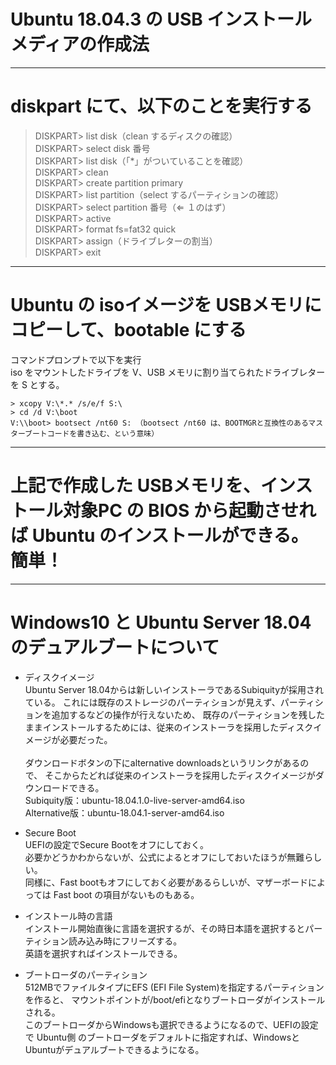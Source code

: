 # Ubuntu 18.04.3 の USB インストールメディアの作成法
---

# diskpart にて、以下のことを実行する

> DISKPART> list disk（clean するディスクの確認）  
> DISKPART> select disk 番号  
> DISKPART> list disk（「*」がついていることを確認）  
> DISKPART> clean  
> DISKPART> create partition primary  
> DISKPART> list partition（select するパーティションの確認）  
> DISKPART> select partition 番号（⇐ １のはず）  
> DISKPART> active  
> DISKPART> format fs=fat32 quick  
> DISKPART> assign（ドライブレターの割当）  
> DISKPART> exit  
---

# Ubuntu の isoイメージを USBメモリにコピーして、bootable にする  
コマンドプロンプトで以下を実行  
iso をマウントしたドライブを V、USB メモリに割り当てられたドライブレターを S とする。
```
> xcopy V:\*.* /s/e/f S:\  
> cd /d V:\boot  
V:\\boot> bootsect /nt60 S: （bootsect /nt60 は、BOOTMGRと互換性のあるマスターブートコードを書き込む、という意味）
```
---

# 上記で作成した USBメモリを、インストール対象PC の BIOS から起動させれば Ubuntu のインストールができる。簡単！
---

# Windows10 と Ubuntu Server 18.04 のデュアルブートについて  

* ディスクイメージ  
Ubuntu Server 18.04からは新しいインストーラであるSubiquityが採用されている。
これには既存のストレージのパーティションが見えず、パーティションを追加するなどの操作が行えないため、
既存のパーティションを残したままインストールするためには、従来のインストーラを採用したディスクイメージが必要だった。<BR><BR>
ダウンロードボタンの下にalternative downloadsというリンクがあるので、
そこからたどれば従来のインストーラを採用したディスクイメージがダウンロードできる。  
Subiquity版：ubuntu-18.04.1.0-live-server-amd64.iso  
Alternative版：ubuntu-18.04.1-server-amd64.iso  

* Secure Boot  
UEFIの設定でSecure Bootをオフにしておく。  
必要かどうかわからないが、公式によるとオフにしておいたほうが無難らしい。  
同様に、Fast bootもオフにしておく必要があるらしいが、マザーボードによっては Fast boot の項目がないものもある。  

* インストール時の言語  
インストール開始直後に言語を選択するが、その時日本語を選択するとパーティション読み込み時にフリーズする。  
英語を選択すればインストールできる。  

* ブートローダのパーティション  
512MBでファイルタイプにEFS (EFI File System)を指定するパーティションを作ると、
マウントポイントが/boot/efiとなりブートローダがインストールされる。  
このブートローダからWindowsも選択できるようになるので、UEFIの設定で Ubuntu側 のブートローダをデフォルトに指定すれば、WindowsとUbuntuがデュアルブートできるようになる。
